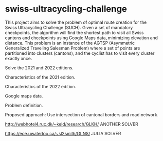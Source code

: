 # swiss-ultracycling-challenge
This project aims to solve the problem of optimal route creation for the Swiss Ultracycling Challenge (SUCH). Given a set of mandatory checkpoints, the algorithm will find the shortest path to visit all Swiss cantons and checkpoints using Google Maps data, minimizing elevation and distance. This problem is an instance of the AGTSP (Asymmetric Generalized Traveling Salesman Problem) where a set of points are partitioned into clusters (cantons), and the cyclist has to visit every cluster exactly once.

Solve the 2021 and 2022 editions.

Characteristics of the 2021 edition.

Characteristics of the 2022 edition.

Google maps data.

Problem definition.

Proposed approach: Use intersection of cantonal borders and road network.

http://webhotel4.ruc.dk/~keld/research/GLKH/ ANOTHER SOLVER

https://ece.uwaterloo.ca/~sl2smith/GLNS/ JULIA SOLVER
